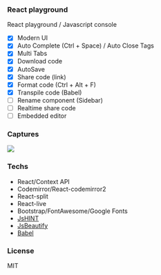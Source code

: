 ### React playground  
React playground / Javascript console

- [x] Modern UI
- [x] Auto Complete (Ctrl + Space) / Auto Close Tags
- [x] Multi Tabs
- [x] Download code
- [x] AutoSave
- [x] Share code (link)
- [x] Format code (Ctrl + Alt + F)
- [x] Transpile code (Babel)
- [ ] Rename component (Sidebar)
- [ ] Realtime share code
- [ ] Embedded editor

### Captures

![](https://i.ibb.co/8gQDqZd/reacto.png)

### Techs
- React/Context API
- Codemirror/React-codemirror2
- React-split
- React-live
- Bootstrap/FontAwesome/Google Fonts
- [JsHINT](https://jshint.com/docs/)
- [JsBeautify](https://github.com/beautify-web/js-beautify)
- [Babel](https://babeljs.io/docs/en/babel-standalone)

### License
MIT